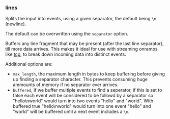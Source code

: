 ### lines

Splits the input into events, using a given separator, the default being `\n` (newline).

The default can be overwritten using the `separator` option.

Buffers any line fragment that may be present (after the last line separator), till more data arrives. This makes it ideal for use with streaming onramps like [tcp](../connectors/tcp), to break down incoming data into distinct events.

Additional options are:

* `max_length`, the maximum length in bytes to keep buffering before giving up finding a separator character. This prevents consuming huge ammounts of memory if no separator ever arrives.
* `buffered`, if we buffer multiple events to find a seperator, if this is set to false each event will be considered to be followd by a separator so "hello\nworld" would turn into two events "hello" and "world". With buffered true "hello\nworld" would turn into one event "hello" and "world" will be buffered until a next event includes a `\n`.